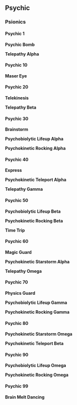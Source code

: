 ## Psychic

### Psionics

#### Psychic 1

**Psychic Bomb**

**Telepathy Alpha**

#### Psychic 10

**Maser Eye**

#### Psychic 20

**Telekinesis**

**Telepathy Beta**

#### Psychic 30

**Brainstorm**

**Psychobiolytic Lifeup Alpha**

**Psychokinetic Rocking Alpha**

#### Psychic 40

**Express**

**Psychokinetic Teleport Alpha**

**Telepathy Gamma**

#### Psychic 50

**Psychobiolytic Lifeup Beta**

**Psychokinetic Rocking Beta**

**Time Trip**

#### Psychic 60

**Magic Guard**

**Psychokinetic Starstorm Alpha**

**Telepathy Omega**

#### Psychic 70

**Physics Guard**

**Psychobiolytic Lifeup Gamma**

**Psychokinetic Rocking Gamma**

#### Psychic 80

**Psychokinetic Starstorm Omega**

**Psychokinetic Teleport Beta**

#### Psychic 90

**Psychobiolytic Lifeup Omega**

**Psychokinetic Rocking Omega**

#### Psychic 99

**Brain Melt Dancing**
